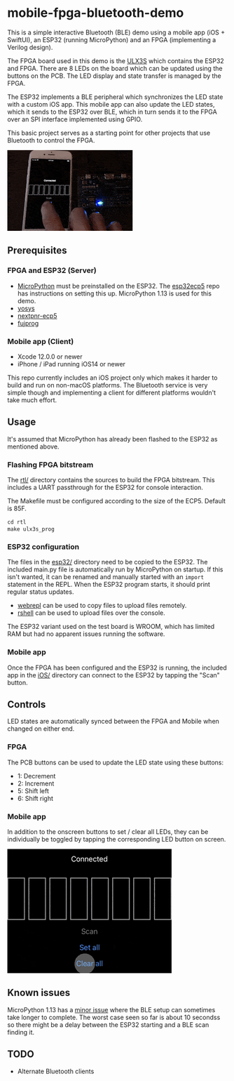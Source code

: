 # mobile-fpga-bluetooth-demo

This is a simple interactive Bluetooth (BLE) demo using a mobile app (iOS + SwiftUI), an ESP32 (running MicroPython) and an FPGA (implementing a Verilog design).

The FPGA board used in this demo is the [ULX3S](https://github.com/emard/ulx3s) which contains the ESP32 and FPGA. There are 8 LEDs on the board which can be updated using the buttons on the PCB. The LED display and state transfer is managed by the FPGA.

The ESP32 implements a BLE peripheral which synchronizes the LED state with a custom iOS app. This mobile app can also update the LED states, which it sends to the ESP32 over BLE, which in turn sends it to the FPGA over an SPI interface implemented using GPIO.

This basic project serves as a starting point for other projects that use Bluetooth to control the FPGA.

![Demo GIF](doc/gifs/main.gif)

## Prerequisites

### FPGA and ESP32 (Server)

* [MicroPython](https://github.com/micropython/micropython) must be preinstalled on the ESP32. The [esp32ecp5](https://github.com/emard/esp32ecp5) repo has instructions on setting this up. MicroPython 1.13 is used for this demo.
* [yosys](https://github.com/YosysHQ/yosys)
* [nextpnr-ecp5](https://github.com/YosysHQ/nextpnr)
* [fujprog](https://github.com/kost/fujprog)

### Mobile app (Client)

* Xcode 12.0.0 or newer
* iPhone / iPad running iOS14 or newer

This repo currently includes an iOS project only which makes it harder to build and run on non-macOS platforms. The Bluetooth service is very simple though and implementing a client for different platforms wouldn't take much effort.

## Usage

It's assumed that MicroPython has already been flashed to the ESP32 as mentioned above.

### Flashing FPGA bitstream

The [rtl/](rtl/) directory contains the sources to build the FPGA bitstream. This includes a UART passthrough for the ESP32 for console interaction.

The Makefile must be configured according to the size of the ECP5. Default is 85F.

```
cd rtl
make ulx3s_prog
```

### ESP32 configuration

The files in the [esp32/](esp32/) directory need to be copied to the ESP32. The included main.py file is automatically run by MicroPython on startup. If this isn't wanted, it can be renamed and manually started with an `import` statement in the REPL. When the ESP32 program starts, it should print regular status updates.

* [webrepl](https://github.com/micropython/webrepl) can be used to copy files to upload files remotely.
* [rshell](https://github.com/dhylands/rshell) can be used to upload files over the console.

The ESP32 variant used on the test board is WROOM, which has limited RAM but had no apparent issues running the software.

### Mobile app

Once the FPGA has been configured and the ESP32 is running, the included app in the [iOS/](iOS/) directory can connect to the ESP32 by tapping the "Scan" button.

## Controls

LED states are automatically synced between the FPGA and Mobile when changed on either end.

### FPGA

The PCB buttons can be used to update the LED state using these buttons:

* 1: Decrement
* 2: Increment
* 5: Shift left
* 6: Shift right

### Mobile app

In addition to the onscreen buttons to set / clear all LEDs, they can be individually be toggled by tapping the corresponding LED button on screen.

![iOS app GIF](doc/gifs/ios_app_recording.gif)

## Known issues

MicroPython 1.13 has a [minor issue](https://github.com/micropython/micropython/issues/5489) where the BLE setup can sometimes take longer to complete. The worst case seen so far is about 10 secondss so there might be a delay between the ESP32 starting and a BLE scan finding it.

## TODO

* Alternate Bluetooth clients